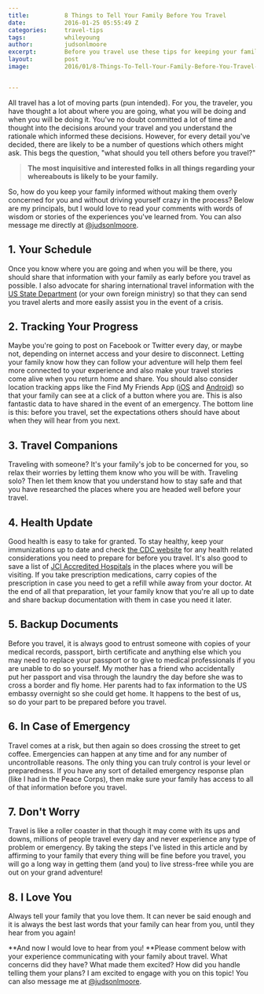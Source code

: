 ```yaml
---
title:			8 Things to Tell Your Family Before You Travel
date:			2016-01-25 05:55:49 Z
categories:		travel-tips
tags:			whileyoung
author:			judsonlmoore
excerpt:		Before you travel use these tips for keeping your family informed without making them overly concerned and without driving yourself crazy in the process.
layout:			post
image:			2016/01/8-Things-To-Tell-Your-Family-Before-You-Travel-Featured-Image.jpeg


---
```


All travel has a lot of moving parts (pun intended). For you, the traveler, you have thought a lot about where you are going, what you will be doing and when you will be doing it. You've no doubt committed a lot of time and thought into the decisions around your travel and you understand the rationale which informed these decisions. However, for every detail you've decided, there are likely to be a number of questions which others might ask. This begs the question, "what should you tell others before you travel?"

> **The most inquisitive and interested folks in all things regarding your whereabouts is likely to be your family.**

So, how do you keep your family informed without making them overly concerned for you and without driving yourself crazy in the process? Below are my principals, but I would love to read your comments with words of wisdom or stories of the experiences you've learned from. You can also message me directly at [@judsonlmoore](https://twitter.com/judsonlmoore).

## 1. Your Schedule

Once you know where you are going and when you will be there, you should share that information with your family as early before you travel as possible. I also advocate for sharing international travel information with the [US State Department](https://step.state.gov/step/) (or your own foreign ministry) so that they can send you travel alerts and more easily assist you in the event of a crisis.

## 2. Tracking Your Progress

Maybe you're going to post on Facebook or Twitter every day, or maybe not, depending on internet access and your desire to disconnect. Letting your family know how they can follow your adventure will help them feel more connected to your experience and also make your travel stories come alive when you return home and share. You should also consider location tracking apps like the Find My Friends App ([iOS](https://itunes.apple.com/us/app/find-my-friends/id466122094?mt=8&at=1l3vaf4) and [Android](https://play.google.com/store/apps/details?id=com.fsp.android.friendlocator)) so that your family can see at a click of a button where you are. This is also fantastic data to have shared in the event of an emergency. The bottom line is this: before you travel, set the expectations others should have about when they will hear from you next.

## 3. Travel Companions

Traveling with someone? It's your family's job to be concerned for you, so relax their worries by letting them know who you will be with. Traveling solo? Then let them know that you understand how to stay safe and that you have researched the places where you are headed well before your travel.

## 4. Health Update

Good health is easy to take for granted. To stay healthy, keep your immunizations up to date and check [the CDC website](http://wwwnc.cdc.gov/travel/destinations/list) for any health related considerations you need to prepare for before you travel. It's also good to save a list of [JCI Accredited Hospitals](http://www.jointcommissioninternational.org/about-jci/jci-accredited-organizations/) in the places where you will be visiting. If you take prescription medications, carry copies of the prescription in case you need to get a refill while away from your doctor. At the end of all that preparation, let your family know that you're all up to date and share backup documentation with them in case you need it later.

## 5. Backup Documents

Before you travel, it is always good to entrust someone with copies of your medical records, passport, birth certificate and anything else which you may need to replace your passport or to give to medical professionals if you are unable to do so yourself. My mother has a friend who accidentally put her passport and visa through the laundry the day before she was to cross a border and fly home. Her parents had to fax information to the US embassy overnight so she could get home. It happens to the best of us, so do your part to be prepared before you travel.

## 6. In Case of Emergency

Travel comes at a risk, but then again so does crossing the street to get coffee. Emergencies can happen at any time and for any number of uncontrollable reasons. The only thing you can truly control is your level or preparedness. If you have any sort of detailed emergency response plan (like I had in the Peace Corps), then make sure your family has access to all of that information before you travel.

## 7. Don't Worry

Travel is like a roller coaster in that though it may come with its ups and downs, millions of people travel every day and never experience any type of problem or emergency. By taking the steps I've listed in this article and by affirming to your family that every thing will be fine before you travel, you will go a long way in getting them (and you) to live stress-free while you are out on your grand adventure!

## 8. I Love You

Always tell your family that you love them. It can never be said enough and it is always the best last words that your family can hear from you, until they hear from you again!

**And now I would love to hear from you! **Please comment below with your experience communicating with your family about travel. What concerns did they have? What made them excited? How did you handle telling them your plans? I am excited to engage with you on this topic! You can also message me at [@judsonlmoore](https://twitter.com/judsonlmoore).
